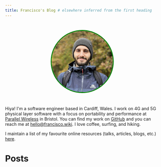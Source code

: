 ```yaml
---
title: Francisco's Blog # elsewhere inferred from the first heading
---
```


<div style="text-align: center">
  <picture>
    <source srcset="index/me.avif" type="image/avif">
    <source srcset="index/me.webp" type="image/webp">
    <img
      src="index/me.jpg"
      alt="My profile photo"
      style="
        width: 200px;
        height: 200px;
        border-radius: 100%;
        object-fit: cover;
        border: 3px solid green;
        margin: 25px;
      "
    />
  </picture>
</div>

Hiya! I'm a software engineer based in Cardiff, Wales. I work on 4G and 5G physical layer software
with a focus on portability and performance at [Parallel Wireless](https://www.parallelwireless.com)
in Bristol. You can find my work on [GitHub](https://github.com/fng97) and you can reach me at
<a href="mailto:hello@francisco.wiki">hello@francisco.wiki</a>. I love coffee, surfing, and hiking.

I maintain a list of my favourite online resources (talks, articles, blogs, etc.) [here](links.md).

# Posts

<!-- BLOG-POSTS -->
